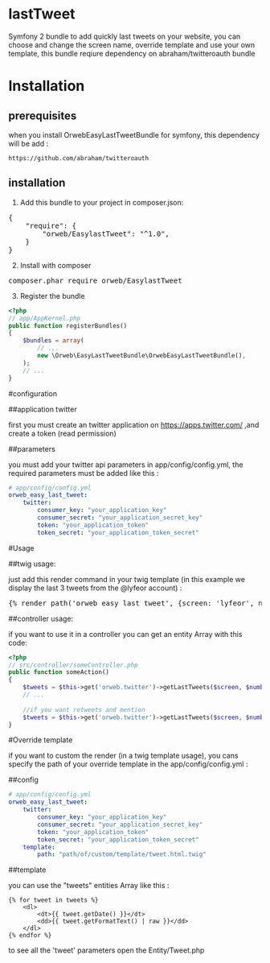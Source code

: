 # lastTweet
Symfony 2 bundle to add quickly last tweets on your website, you can choose and change the screen name, 
override template and use your own template, this bundle reqiure dependency on abraham/twitteroauth bundle

# Installation

## prerequisites
when you install OrwebEasyLastTweetBundle for symfony, this dependency will be add :
    
    https://github.com/abraham/twitteroauth

## installation
    
1. Add this bundle to your project in composer.json:
    
<pre>
{
    "require": {
        "orweb/EasylastTweet": "^1.0",
    }
}
</pre>

2. Install with composer

<pre>
composer.phar require orweb/EasylastTweet 
</pre>

3. Register the bundle


```php
<?php
// app/AppKernel.php
public function registerBundles()
{
    $bundles = array(
        // ...
        new \Orweb\EasyLastTweetBundle\OrwebEasyLastTweetBundle(),
    );
    // ...
}
```

#configuration 

##application twitter

first you must create an twitter application  on https://apps.twitter.com/ ,and create a token (read permission)

##parameters

you must add your twitter api parameters in app/config/config.yml, the required parameters must be added like this :

```yml
# app/config/config.yml
orweb_easy_last_tweet:
    twitter:
        consumer_key: "your_application_key"
        consumer_secret: "your_application_secret_key"
        token: "your_application_token"
        token_secret: "your_application_token_secret"
```


#Usage

##twig usage: 

just add this render command in your twig template (in this example we display the last 3 tweets 
from the @lyfeor account) :
<pre>
{% render path('orweb_easy_last_tweet', {screen: 'lyfeor', number: 3}) %}
</pre>

##controller usage:

if you want to use it in a controller you can get an entity Array 
with this code: 

```php
<?php
// src/controller/someController.php
public function someAction()
{
    $tweets = $this->get('orweb.twitter')->getLastTweets($screen, $number);
    // ...
    
    //if you want retweets and mention 
    $tweets = $this->get('orweb.twitter')->getLastTweets($screen, $number, false, true,true);
}
```

#Override template

if you want to custom the render (in a twig template usage), you cans specify the path of your 
override template in the app/config/config.yml :

##config
```yml
# app/config/config.yml
orweb_easy_last_tweet:
    twitter:
        consumer_key: "your_application_key"
        consumer_secret: "your_application_secret_key"
        token: "your_application_token"
        token_secret: "your_application_token_secret"
    template:
        path: "path/of/custom/template/tweet.html.twig"
```


##template

you can use the "tweets" entities Array like this :

```twig
{% for tweet in tweets %}
    <dl>
        <dt>{{ tweet.getDate() }}</dt>
        <dd>{{ tweet.getFormatText() | raw }}</dd>
    </dl>
{% endfor %}
```

to see all the 'tweet' parameters open the Entity/Tweet.php



